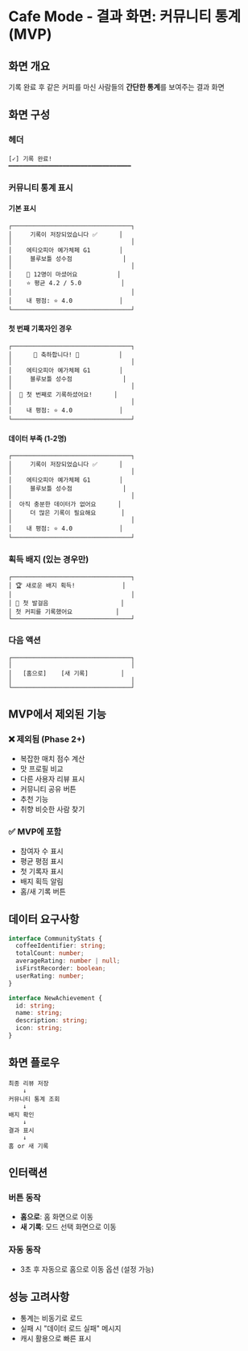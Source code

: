 # Cafe Mode - 결과 화면: 커뮤니티 통계 (MVP)

## 화면 개요
기록 완료 후 같은 커피를 마신 사람들의 **간단한 통계**를 보여주는 결과 화면

## 화면 구성

### 헤더
```
[✓] 기록 완료!
━━━━━━━━━━━━━━━━━━━━━━━━━━━━━━━━━━
```

### 커뮤니티 통계 표시

#### 기본 표시
```
┌─────────────────────────────────┐
│     기록이 저장되었습니다 ✅      │
│                                 │
│    에티오피아 예가체페 G1        │
│     블루보틀 성수점              │
│                                 │
│    👥 12명이 마셨어요           │
│    ⭐ 평균 4.2 / 5.0           │
│                                 │
│    내 평점: ⭐ 4.0             │
└─────────────────────────────────┘
```

#### 첫 번째 기록자인 경우
```
┌─────────────────────────────────┐
│      🎉 축하합니다! 🎉           │
│                                 │
│    에티오피아 예가체페 G1        │
│     블루보틀 성수점              │
│                                 │
│  🌟 첫 번째로 기록하셨어요!      │
│                                 │
│    내 평점: ⭐ 4.0             │
└─────────────────────────────────┘
```

#### 데이터 부족 (1-2명)
```
┌─────────────────────────────────┐
│     기록이 저장되었습니다 ✅      │
│                                 │
│    에티오피아 예가체페 G1        │
│     블루보틀 성수점              │
│                                 │
│  아직 충분한 데이터가 없어요      │
│     더 많은 기록이 필요해요       │
│                                 │
│    내 평점: ⭐ 4.0             │
└─────────────────────────────────┘
```

### 획득 배지 (있는 경우만)
```
┌─────────────────────────────────┐
│ 🏆 새로운 배지 획득!             │
│                                 │
│ 🥉 첫 발걸음                    │
│ 첫 커피를 기록했어요            │
└─────────────────────────────────┘
```

### 다음 액션
```
┌─────────────────────────────────┐
│                                 │
│   [홈으로]    [새 기록]         │
│                                 │
└─────────────────────────────────┘
```

## MVP에서 제외된 기능

### ❌ 제외됨 (Phase 2+)
- 복잡한 매치 점수 계산
- 맛 프로필 비교
- 다른 사용자 리뷰 표시
- 커뮤니티 공유 버튼
- 추천 기능
- 취향 비슷한 사람 찾기

### ✅ MVP에 포함
- 참여자 수 표시
- 평균 평점 표시
- 첫 기록자 표시
- 배지 획득 알림
- 홈/새 기록 버튼

## 데이터 요구사항

```typescript
interface CommunityStats {
  coffeeIdentifier: string;
  totalCount: number;
  averageRating: number | null;
  isFirstRecorder: boolean;
  userRating: number;
}

interface NewAchievement {
  id: string;
  name: string;
  description: string;
  icon: string;
}
```

## 화면 플로우

```
최종 리뷰 저장
    ↓
커뮤니티 통계 조회
    ↓
배지 확인
    ↓
결과 표시
    ↓
홈 or 새 기록
```

## 인터랙션

### 버튼 동작
- **홈으로**: 홈 화면으로 이동
- **새 기록**: 모드 선택 화면으로 이동

### 자동 동작
- 3초 후 자동으로 홈으로 이동 옵션 (설정 가능)

## 성능 고려사항

- 통계는 비동기로 로드
- 실패 시 "데이터 로드 실패" 메시지
- 캐시 활용으로 빠른 표시